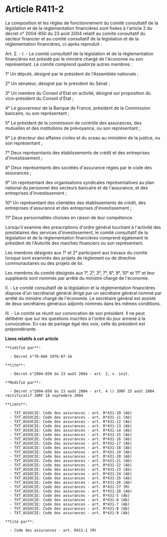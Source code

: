 # Article R411-2

La composition et les règles de fonctionnement du comité consultatif de la législation et de la réglementation financières
sont fixées à l'article 2 du décret n° 2004-850 du 23 août 2004 relatif au comité consultatif du secteur financier et au
comité consultatif de la législation et de la réglementation financières, ci-après reproduit :

Art. 2. - I. - Le comité consultatif de la législation et de la réglementation financières est présidé par le ministre chargé
de l'économie ou son représentant. Le comité comprend quatorze autres membres :

1° Un député, désigné par le président de l'Assemblée nationale ;

2° Un sénateur, désigné par le président du Sénat ;

3° Un membre du Conseil d'Etat en activité, désigné sur proposition du vice-président du Conseil d'Etat ;

4° Le gouverneur de la Banque de France, président de la Commission bancaire, ou son représentant ;

5° Le président de la commission de contrôle des assurances, des mutuelles et des institutions de prévoyance, ou son
représentant ;

6° Le directeur des affaires civiles et du sceau au ministère de la justice, ou son représentant ;

7° Deux représentants des établissements de crédit et des entreprises d'investissement ;

8° Deux représentants des sociétés d'assurance régies par le code des assurances ;

9° Un représentant des organisations syndicales représentatives au plan national du personnel des secteurs bancaire et de
l'assurance, et des entreprises d'investissement ;

10° Un représentant des clientèles des établissements de crédit, des entreprises d'assurance et des entreprises
d'investissement ;

11° Deux personnalités choisies en raison de leur compétence.

Lorsqu'il examine des prescriptions d'ordre général touchant à l'activité des prestataires des services d'investissement, le
comité consultatif de la législation et de la réglementation financières comprend également le président de l'Autorité des
marchés financiers ou son représentant.

Les membres désignés aux 1° et 2° participent aux travaux du comité lorsque sont examinés des projets de règlement ou de
directive communautaires ou des projets de loi.

Les membres du comité désignés aux 1°, 2°, 3°, 7°, 8°, 9°, 10° et 11° et leur suppléants sont nommés par arrêté du ministre
chargé de l'économie.

II. - Le comité consultatif de la législation et la réglementation financières dispose d'un secrétariat général dirigé par un
secrétaire général nommé par arrêté du ministre chargé de l'économie. Le secrétaire général est assisté de deux secrétaires
généraux adjoints nommés dans les mêmes conditions.

III. - Le comité se réunit sur convocation de son président. Il ne peut délibérer que sur les questions inscrites à l'ordre
du jour annexé à la convocation. En cas de partage égal des voix, celle du président est prépondérante.

**Liens relatifs à cet article**

	**Codifié par**:

	  - Décret n°76-666 1976-07-16

	**Cite**:

	  - Décret n°2004-850 du 23 août 2004 - art. 2, v. init.

	**Modifié par**:

	  - Décret n°2004-850 du 23 août 2004 - art. 4 () JORF 25 août 2004 rectificatif JORF 18 septembre 2004

	**Liens**:

	  - TXT_ASSOCIE: Code des assurances - art. R*431-10 (Ab)
	  - TXT_ASSOCIE: Code des assurances - art. R*431-11 (Ab)
	  - TXT_ASSOCIE: Code des assurances - art. R*431-12 (Ab)
	  - TXT_ASSOCIE: Code des assurances - art. R*431-13 (Ab)
	  - TXT_ASSOCIE: Code des assurances - art. R*431-14 (Ab)
	  - TXT_ASSOCIE: Code des assurances - art. R*431-15 (Ab)
	  - TXT_ASSOCIE: Code des assurances - art. R*431-16 (Ab)
	  - TXT_ASSOCIE: Code des assurances - art. R*431-17 (Ab)
	  - TXT_ASSOCIE: Code des assurances - art. R*431-18 (Ab)
	  - TXT_ASSOCIE: Code des assurances - art. R*431-19 (Ab)
	  - TXT_ASSOCIE: Code des assurances - art. R*431-20 (Ab)
	  - TXT_ASSOCIE: Code des assurances - art. R*431-21 (Ab)
	  - TXT_ASSOCIE: Code des assurances - art. R*431-22 (Ab)
	  - TXT_ASSOCIE: Code des assurances - art. R*431-23 (Ab)
	  - TXT_ASSOCIE: Code des assurances - art. R*431-24 (Ab)
	  - TXT_ASSOCIE: Code des assurances - art. R*431-25 (Ab)
	  - TXT_ASSOCIE: Code des assurances - art. R*431-26 (Ab)
	  - TXT_ASSOCIE: Code des assurances - art. R*431-27 (M)
	  - TXT_ASSOCIE: Code des assurances - art. R*431-28 (Ab)
	  - TXT_ASSOCIE: Code des assurances - art. R*431-5 (Ab)
	  - TXT_ASSOCIE: Code des assurances - art. R*431-6 (Ab)
	  - TXT_ASSOCIE: Code des assurances - art. R*431-7 (Ab)
	  - TXT_ASSOCIE: Code des assurances - art. R*431-8 (Ab)
	  - TXT_ASSOCIE: Code des assurances - art. R*431-9 (Ab)

	**Cité par**:

	  - Code des assurances - art. R411-1 (M)
